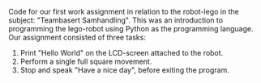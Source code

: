 Code for our first work assignment in relation to the robot-lego in the subject: "Teambasert Samhandling".
This was an introduction to programming the lego-robot using Python as the programming language. 
Our assignment consisted of three tasks:

1. Print "Hello World" on the LCD-screen attached to the robot.
2. Perform a single full square movement.
3. Stop and speak "Have a nice day", before exiting the program.
